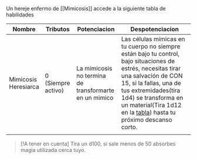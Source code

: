 Un hereje enfermo de [[Mimicosis]] accede a la siguiente tabla de habilidades

| Nombre                   | Tributos              | Potenciacion                                             | Despotenciacion                                                                                                                                                                                                                                                                                      |
| ------------------------ | --------------------- | -------------------------------------------------------- | ---------------------------------------------------------------------------------------------------------------------------------------------------------------------------------------------------------------------------------------------------------------------------------------------------- |
| Mimicosis <br>Heresiarca | 0<br>(Siempre activo) | La mimicosis no termina<br>de transformarte en un mimico | Las células mímicas en tu cuerpo no siempre están bajo tu control, bajo situaciones de estrés, necesitas tirar una salvación de CON 15, si la fallas, una de tus extremidades(tira 1d4) se transforma en un material(Tira 1d12 en la [tabla](Materiales%20Mimicos)) hasta tu próximo descanso corto. |
|                          |                       |                                                          |                                                                                                                                                                                                                                                                                                      |
>[!A tener en cuenta]
>Tira un d100, si sale menos de 50 absorbes magia utilizada cerca tuyo. 